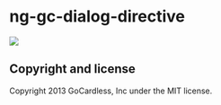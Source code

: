 # ng-gc-dialog-directive

![](https://circleci.com/gh/gocardless-ng/ng-gc-dialog-directive.png?circle-token=:circle-token)

## Copyright and license

Copyright 2013 GoCardless, Inc under the MIT license.
